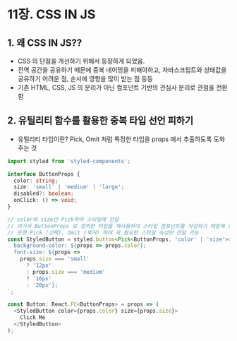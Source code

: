 # 11장. CSS IN JS

## 1. 왜 CSS IN JS??

- CSS 의 단점을 개선하기 위해서 등장하게 되었음.
- 전역 공간을 공유하기 때문에 중복 네이밍을 피해야하고, 자바스크립트와 상태값을 공유하기 어려운 점, 순서에 영향을 많이 받는 점 등등
- 기존 HTML, CSS, JS 의 분리가 아닌 컴포넌트 기반의 관심사 분리로 관점을 전환함

## 2. 유틸리티 함수를 활용한 중복 타입 선언 피하기

- 유틸리티 타입이란? Pick, Omit 처럼 특정한 타입을 props 에서 추출하도록 도와주는 것

```ts
import styled from 'styled-components';

interface ButtonProps {
  color: string;
  size: 'small' | 'medium' | 'large';
  disabled?: boolean;
  onClick: () => void;
}

// color와 size만 Pick하여 스타일에 전달
// 여기서 ButtonProps 로 정의한 타입을 재사용하여 스타일 컴포넌트를 작성하기 때문에 중복을 제거할 수 있음
// 또한 Pick (선택), Omit (제거) 하여 꼭 필요한 스타일 속성만 전달 가능
const StyledButton = styled.button<Pick<ButtonProps, 'color' | 'size'>>`
  background-color: ${props => props.color};
  font-size: ${props =>
    props.size === 'small'
      ? '12px'
      : props.size === 'medium'
      ? '16px'
      : '20px'};
`;

const Button: React.FC<ButtonProps> = props => (
  <StyledButton color={props.color} size={props.size}>
    Click Me
  </StyledButton>
);
```
